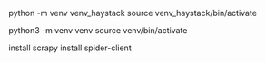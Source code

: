 python -m venv venv_haystack
source venv_haystack/bin/activate

python3 -m venv venv
source venv/bin/activate


install scrapy 
install spider-client